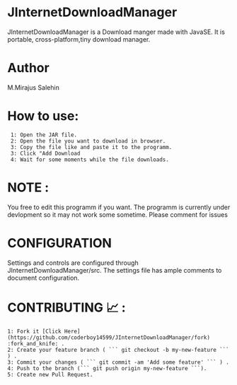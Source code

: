 # JInternetDownloadManager
JInternetDownloadManager is a Download manger made with JavaSE.
It is portable, cross-platform,tiny download manager.
# Author 
 M.Mirajus Salehin
# How to use: 
     1: Open the JAR file.
     2: Open the file you want to download in browser.
     3: Copy the file like and paste it to the programm.
     3: Click "Add Download
     4: Wait for some moments while the file downloads.
# NOTE : 
 You free to edit this programm if you want.
 The programm is currently under devlopment so it may not work some sometime. Please comment for issues
 # CONFIGURATION
 Settings and controls are configured through JInternetDownloadManager/src. The settings file has ample comments to document configuration.
# CONTRIBUTING :chart_with_upwards_trend: : 
    1: Fork it [Click Here] (https://github.com/coderboy14599/JInternetDownloadManager/fork) :fork_and_knife: .
    2: Create your feature branch ( ``` git checkout -b my-new-feature ```  ) .
    3: Commit your changes ( ``` git commit -am 'Add some feature' ``` ) .
    4: Push to the branch (``` git push origin my-new-feature ```).
    5: Create new Pull Request.

